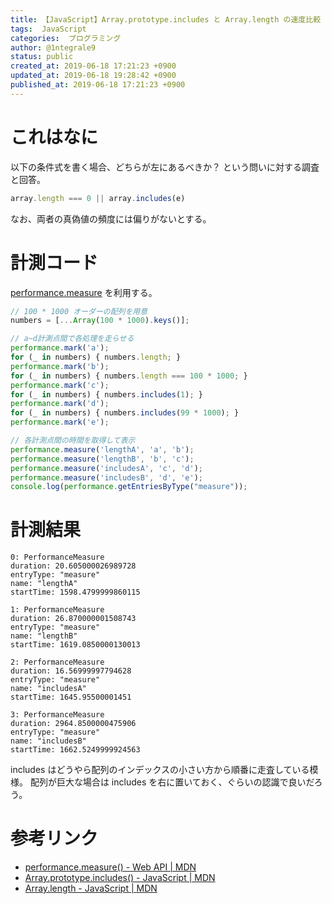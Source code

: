 ```yaml
---
title: 【JavaScript】Array.prototype.includes と Array.length の速度比較
tags:  JavaScript
categories:  プログラミング
author: @1ntegrale9
status: public
created_at: 2019-06-18 17:21:23 +0900
updated_at: 2019-06-18 19:28:42 +0900
published_at: 2019-06-18 17:21:23 +0900
---
```

# これはなに

以下の条件式を書く場合、どちらが左にあるべきか？
という問いに対する調査と回答。

```JavaScript
array.length === 0 || array.includes(e)
```

なお、両者の真偽値の頻度には偏りがないとする。

# 計測コード

[performance.measure](https://developer.mozilla.org/ja/docs/Web/API/Performance/measure) を利用する。

```JavaScript
// 100 * 1000 オーダーの配列を用意
numbers = [...Array(100 * 1000).keys()];

// a~d計測点間で各処理を走らせる
performance.mark('a');
for (_ in numbers) { numbers.length; }
performance.mark('b');
for (_ in numbers) { numbers.length === 100 * 1000; }
performance.mark('c');
for (_ in numbers) { numbers.includes(1); }
performance.mark('d');
for (_ in numbers) { numbers.includes(99 * 1000); }
performance.mark('e');

// 各計測点間の時間を取得して表示
performance.measure('lengthA', 'a', 'b');
performance.measure('lengthB', 'b', 'c');
performance.measure('includesA', 'c', 'd');
performance.measure('includesB', 'd', 'e');
console.log(performance.getEntriesByType("measure"));
```

# 計測結果

```
0: PerformanceMeasure
duration: 20.605000026989728
entryType: "measure"
name: "lengthA"
startTime: 1598.4799999860115

1: PerformanceMeasure
duration: 26.870000001508743
entryType: "measure"
name: "lengthB"
startTime: 1619.0850000130013

2: PerformanceMeasure
duration: 16.56999997794628
entryType: "measure"
name: "includesA"
startTime: 1645.95500001451

3: PerformanceMeasure
duration: 2964.8500000475906
entryType: "measure"
name: "includesB"
startTime: 1662.5249999924563
```

includes はどうやら配列のインデックスの小さい方から順番に走査している模様。
配列が巨大な場合は includes を右に置いておく、ぐらいの認識で良いだろう。

# 参考リンク

- [performance.measure() - Web API | MDN](https://developer.mozilla.org/ja/docs/Web/API/Performance/measure)
- [Array.prototype.includes() - JavaScript | MDN](https://developer.mozilla.org/ja/docs/Web/JavaScript/Reference/Global_Objects/Array/includes)
- [Array.length - JavaScript | MDN](https://developer.mozilla.org/ja/docs/Web/JavaScript/Reference/Global_Objects/Array/length)
